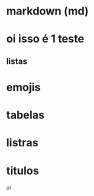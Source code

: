 # markdown (md)
# oi isso é 1 teste
 
  <h2>listas<h2>
 
  # emojis
 
   # tabelas
 
  # listras
 
 # titulos
<h6>oi<h6
 
 
